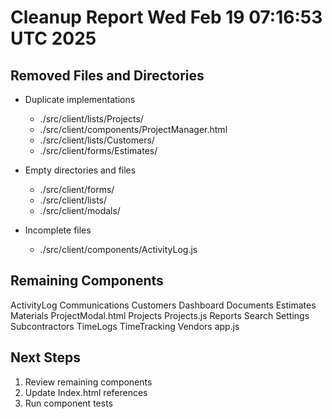 # Cleanup Report Wed Feb 19 07:16:53 UTC 2025

## Removed Files and Directories
- Duplicate implementations
  - ./src/client/lists/Projects/
  - ./src/client/components/ProjectManager.html
  - ./src/client/lists/Customers/
  - ./src/client/forms/Estimates/

- Empty directories and files
  - ./src/client/forms/
  - ./src/client/lists/
  - ./src/client/modals/

- Incomplete files
  - ./src/client/components/ActivityLog.js

## Remaining Components
ActivityLog
Communications
Customers
Dashboard
Documents
Estimates
Materials
ProjectModal.html
Projects
Projects.js
Reports
Search
Settings
Subcontractors
TimeLogs
TimeTracking
Vendors
app.js

## Next Steps
1. Review remaining components
2. Update Index.html references
3. Run component tests
